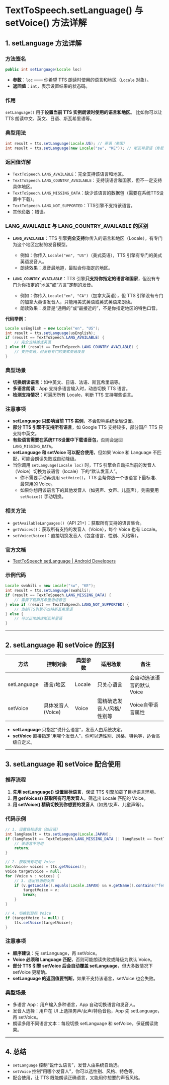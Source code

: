 # TextToSpeech.setLanguage() 与 setVoice() 方法详解

## 1. setLanguage 方法详解

### 方法签名

```java
public int setLanguage(Locale loc)
```

- **参数**：`loc` —— 你希望 TTS 朗读时使用的语言和地区（`Locale` 对象）。
- **返回值**：`int`，表示设置结果的状态码。

### 作用

`setLanguage()` 用于**设置当前 TTS 实例朗读时使用的语言和地区**。
比如你可以让 TTS 朗读中文、英文、日语、斯瓦希里语等。

### 典型用法

```java
int result = tts.setLanguage(Locale.US); // 英语（美国）
int result = tts.setLanguage(new Locale("sw", "KE")); // 斯瓦希里语（肯尼亚）
```

### 返回值详解

- `TextToSpeech.LANG_AVAILABLE`：完全支持该语言和地区。
- `TextToSpeech.LANG_COUNTRY_AVAILABLE`：支持该语言和国家，但不一定支持具体地区。
- `TextToSpeech.LANG_MISSING_DATA`：缺少该语言的数据包（需要在系统TTS设置中下载）。
- `TextToSpeech.LANG_NOT_SUPPORTED`：TTS引擎不支持该语言。
- 其他负数：错误。

### LANG_AVAILABLE 与 LANG_COUNTRY_AVAILABLE 的区别

- **`LANG_AVAILABLE`**：TTS 引擎**完全支持**你传入的语言和地区（Locale），有专门为这个地区定制的发音模型。
  
  - 例如：你传入 `Locale("en", "US")`（美式英语），TTS 引擎有专门的美式英语发音人。
  - 朗读效果：发音最地道，最贴合你指定的地区。

- **`LANG_COUNTRY_AVAILABLE`**：TTS 引擎**只支持你指定的语言和国家**，但没有专门为你指定的“地区”或“方言”定制的发音。
  
  - 例如：你传入 `Locale("en", "CA")`（加拿大英语），但 TTS 引擎没有专门的加拿大英语发音人，只能用美式英语或英式英语来朗读。
  - 朗读效果：发音是“通用的”或“最接近的”，不是你指定地区的特色口音。

**代码举例：**

```java
Locale usEnglish = new Locale("en", "US");
int result = tts.setLanguage(usEnglish);
if (result == TextToSpeech.LANG_AVAILABLE) {
    // 完全支持美式英语
} else if (result == TextToSpeech.LANG_COUNTRY_AVAILABLE) {
    // 支持英语，但没有专门的美式英语发音
}
```



### 典型场景

- **切换朗读语言**：如中英文、日语、法语、斯瓦希里语等。
- **多语言朗读**：App 支持多语言输入时，动态切换 TTS 语言。
- **检测支持情况**：可遍历所有 Locale，判断 TTS 支持哪些语言。

### 注意事项

- **setLanguage 只影响当前 TTS 实例**，不会影响系统全局设置。
- **部分 TTS 引擎不支持所有语言**，如 Google TTS 支持较多，部分国产 TTS 只支持中英文。
- **有些语言需要在系统TTS设置中下载语音包**，否则会返回 `LANG_MISSING_DATA`。
- **setLanguage 和 setVoice 可以配合使用**，但如果 Voice 和 Language 不匹配，可能会朗读失败或自动降级。
- 当你调用 `setLanguage(Locale loc)` 时，TTS 引擎会自动把当前的发音人（Voice）切换为该语言（locale）下的“默认发音人”。
  - 你不需要手动再调用 `setVoice()`，TTS 会帮你选一个该语言下最标准、最常用的 Voice。
  - 如果你想用该语言下的其他发音人（如男声、女声、儿童声），则需要用 `setVoice()` 手动切换。

### 相关方法

- `getAvailableLanguages()`（API 21+）：获取所有支持的语言集合。
- `getVoices()`：获取所有支持的发音人（Voice），每个 Voice 也有 Locale。
- `setVoice(Voice)`：直接切换发音人（包含语言、性别、风格等）。

### 官方文档

- [TextToSpeech.setLanguage | Android Developers](https://developer.android.com/reference/android/speech/tts/TextToSpeech#setLanguage(java.util.Locale))

### 示例代码

```java
Locale swahili = new Locale("sw", "KE");
int result = tts.setLanguage(swahili);
if (result == TextToSpeech.LANG_MISSING_DATA) {
    // 需要下载斯瓦希里语语音包
} else if (result == TextToSpeech.LANG_NOT_SUPPORTED) {
    // 当前TTS引擎不支持斯瓦希里语
} else {
    // 可以正常朗读斯瓦希里语
}
```

---

## 2. setLanguage 和 setVoice 的区别

| 方法          | 控制对象         | 典型参数   | 适用场景           | 备注              |
| ----------- | ------------ | ------ | -------------- | --------------- |
| setLanguage | 语言/地区        | Locale | 只关心语言          | 会自动选该语言的默认Voice |
| setVoice    | 具体发音人(Voice) | Voice  | 需精确选发音人/风格/性别等 | Voice自带语言属性     |

- **setLanguage** 只指定“说什么语言”，发音人由系统决定。
- **setVoice** 直接指定“用哪个发音人”，你可以选性别、风格、特色等，适合高级自定义。

---

## 3. setLanguage 和 setVoice 配合使用

### 推荐流程

1. **先用 setLanguage() 设置目标语言**，保证 TTS 引擎加载了目标语言环境。
2. **用 getVoices() 获取所有可用发音人**，筛选出 Locale 匹配的 Voice。
3. **用 setVoice() 精确切换到你想要的发音人**（如男/女声、儿童声等）。

### 代码示例

```java
// 1. 设置目标语言（如日语）
int langResult = tts.setLanguage(Locale.JAPAN);
if (langResult == TextToSpeech.LANG_MISSING_DATA || langResult == TextToSpeech.LANG_NOT_SUPPORTED) {
    // 该语言不可用
    return;
}

// 2. 获取所有可用 Voice
Set<Voice> voices = tts.getVoices();
Voice targetVoice = null;
for (Voice v : voices) {
    // 3. 选出日语的女声
    if (v.getLocale().equals(Locale.JAPAN) && v.getName().contains("female")) {
        targetVoice = v;
        break;
    }
}

// 4. 切换到目标 Voice
if (targetVoice != null) {
    tts.setVoice(targetVoice);
}
```

### 注意事项

- **顺序建议**：先 setLanguage，再 setVoice。
- **Voice 必须和 Language 匹配**，否则可能朗读失败或降级为默认 Voice。
- **部分 TTS 引擎 setVoice 后会自动覆盖 setLanguage**，但大多数情况下 setVoice 更精确。
- **setLanguage 的返回值要判断**，如果不支持该语言，setVoice 也会失败。

### 典型场景

- 多语言 App：用户输入多种语言，App 自动切换语言和发音人。
- 发音人选择：用户在 UI 上选择男声/女声/特色音色，App 先 setLanguage，再 setVoice。
- 朗读多段不同语言文本：每段切换 setLanguage 和 setVoice，保证朗读效果。

---

## 4. 总结

- `setLanguage` 控制“说什么语言”，发音人由系统自动选。
- `setVoice` 控制“用哪个发音人”，你可以选性别、风格、特色等。
- 配合使用，让 TTS 既能朗读正确语言，又能用你想要的声音风格。 